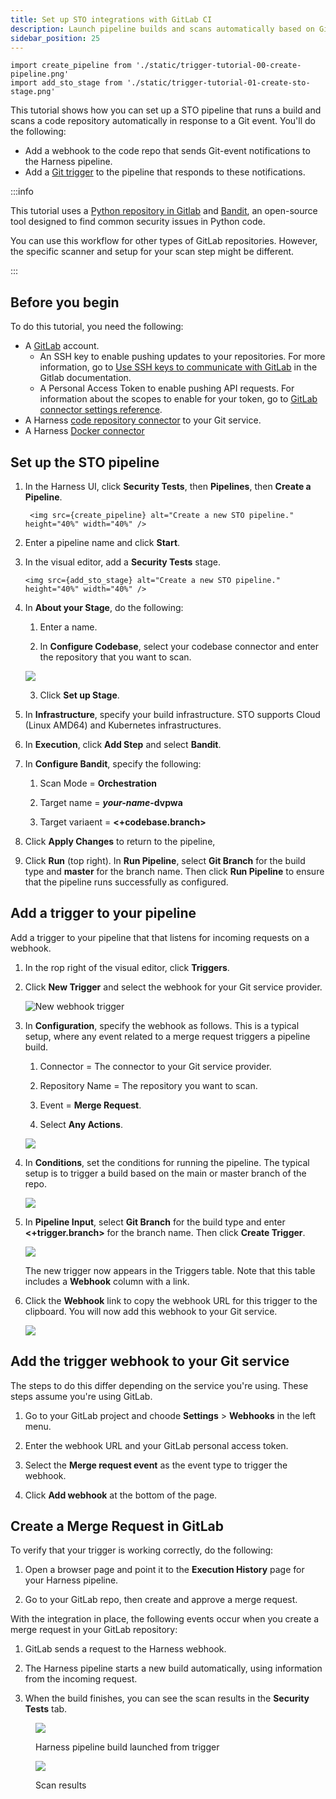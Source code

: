 ```yaml
---
title: Set up STO integrations with GitLab CI
description: Launch pipeline builds and scans automatically based on GitLab merge requests.
sidebar_position: 25
---
```


```mdx-code-block
import create_pipeline from './static/trigger-tutorial-00-create-pipeline.png'
import add_sto_stage from './static/trigger-tutorial-01-create-sto-stage.png'
```

This tutorial shows how you can set up a STO pipeline that runs a build and scans a code repository automatically in response to a Git event. You'll do the following:

* Add a webhook to the code repo that sends Git-event notifications to the Harness pipeline.
* Add a [Git trigger](/docs/platform/triggers/triggering-pipelines/) to the pipeline that responds to these notifications. 

:::info

This tutorial uses a [Python repository in Gitlab](https://gitlab.com/gitsequence090/TestPythonSAST) and [Bandit](https://github.com/PyCQA/bandit), an open-source tool designed to find common security issues in Python code.

You can use this workflow for other types of GitLab repositories. However, the specific scanner and setup for your scan step might be different. 

:::

## Before you begin

To do this tutorial, you need the following:

* A [GitLab](https://gitlab.com/) account. 
  * An SSH key to enable pushing updates to your repositories. For more information, go to [Use SSH keys to communicate with GitLab](https://docs.gitlab.com/ee/user/ssh.html) in the Gitlab documentation.
  * A Personal Access Token to enable pushing API requests. For information about the scopes to enable for your token, go to [GitLab connector settings reference](/docs/platform/connectors/code-repositories/ref-source-repo-provider/git-lab-connector-settings-reference/#passwordpersonal-access-token).
* A Harness [code repository connector](/docs/category/code-repositories) to your Git service.
* A Harness [Docker connector](/docs/platform/Connectors/Cloud-providers/ref-cloud-providers/docker-registry-connector-settings-reference)

## Set up the STO pipeline

1. In the Harness UI, click **Security Tests**, then **Pipelines**, then **Create a Pipeline**. 

   ```mdx-code-block
    <img src={create_pipeline} alt="Create a new STO pipeline." height="40%" width="40%" />
    ```

2. Enter a pipeline name and click **Start**. 

3. In the visual editor, add a **Security Tests** stage. 

    ```mdx-code-block
    <img src={add_sto_stage} alt="Create a new STO pipeline." height="40%" width="40%" />
    ```

4. In **About your Stage**, do the following:

   1. Enter a name.

   2. In **Configure Codebase**, select your codebase connector and enter the repository that you want to scan.  
      
     ![](./static/trigger-tutorial-02-set-up-sto-stage.png)

   3. Click **Set up Stage**. 


4. In **Infrastructure**, specify your build infrastructure. STO supports Cloud (Linux AMD64) and Kubernetes infrastructures.

5. In **Execution**, click **Add Step** and select **Bandit**. 

6. In **Configure Bandit**, specify the following:

   1. Scan Mode = **Orchestration**

   2. Target name  = ***your-name*-dvpwa**

   3. Target variaent = **<+codebase.branch>**

7. Click **Apply Changes** to return to the pipeline, 

8. Click **Run** (top right). In **Run Pipeline**, select **Git Branch** for the build type and **master** for the branch name. Then click **Run Pipeline** to ensure that the pipeline runs successfully as configured. 

## Add a trigger to your pipeline

Add a trigger to your pipeline that that listens for incoming requests on a webhook.

1. In the rop right of the visual editor, click **Triggers**. 

2. Click **New Trigger** and select the webhook for your Git service provider. 

   ![New webhook trigger](./static/trigger-tutorial-04-select-trigger.png)
   

3. In **Configuration**, specify the webhook as follows. This is a typical setup, where any event related to a merge request triggers a pipeline build. 

   1. Connector = The connector to your Git service provider.

   2. Repository Name = The repository you want to scan. 

   3. Event = **Merge Request**. 

   4. Select **Any Actions**. 

     ![](./static/trigger-tutorial-05-trigger-config.png)

     
4. In **Conditions**, set the conditions for running the pipeline. The typical setup is to trigger a build based on the main or master branch of the repo.

   ![](./static/trigger-tutorial-06-trigger-condition.png)

5. In **Pipeline Input**, select **Git Branch** for the build type and enter **<+trigger.branch>** for the branch name. Then click **Create Trigger**. 

   ![](./static/trigger-tutorial-08-pipeline-input.png)

   The new trigger now appears in the Triggers table. Note that this table includes a **Webhook** column with a link.

6. Click the **Webhook** link to copy the webhook URL for this trigger to the clipboard. You will now add this webhook to your Git service. 

   ![](./static/trigger-tutorial-07-copy-url-webhook.png)



## Add the trigger webhook to your Git service

The steps to do this differ depending on the service you're using. These steps assume you're using GitLab.

1. Go to your GitLab project and choode **Settings** > **Webhooks** in the left menu. 

2. Enter the webhook URL and your GitLab personal access token. 

3. Select the **Merge request event** as the event type to trigger the webhook. 

4. Click **Add webhook** at the bottom of the page. 

## Create a Merge Request in GitLab

To verify that your trigger is working correctly, do the following:

1. Open a browser page and point it to the **Execution History** page for your Harness pipeline. 

2. Go to your GitLab repo, then create and approve a merge request. 

With the integration in place, the following events occur when you create a merge request in your GitLab repository:

  1. GitLab sends a request to the Harness webhook.
  
  2. The Harness pipeline starts a new build automatically, using information from the incoming request.  

  3. When the build finishes, you can see the scan results in the **Security Tests** tab. 

<figure>

![](./static/trigger-tutorial-09-triggered-build.png)

<figcaption>Harness pipeline build launched from trigger</figcaption>
</figure>


<figure>

![](./static/trigger-tutorial-10-security-tests.png)

<figcaption>Scan results</figcaption>
</figure>